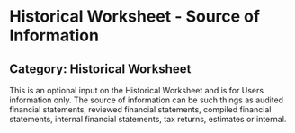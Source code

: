 # Historical Worksheet - Source of Information
## Category: Historical Worksheet
This is an optional input on the Historical Worksheet and is for Users information only. The source of information can be such things as audited financial statements, reviewed financial statements, compiled financial statements, internal financial statements, tax returns, estimates or internal.
